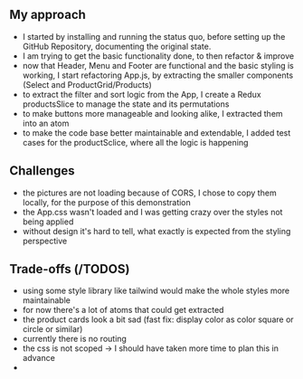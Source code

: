 ## My approach
- I started by installing and running the status quo, before setting up the GitHub Repository, documenting the original state.
- I am trying to get the basic functionality done, to then refactor & improve
- now that Header, Menu and Footer are functional and the basic styling is working, I start refactoring App.js, by extracting the smaller components (Select and ProductGrid/Products)
- to extract the filter and sort logic from the App, I create a Redux productsSlice to manage the state and its permutations
- to make buttons more manageable and looking alike, I extracted them into an atom
- to make the code base better maintainable and extendable, I added test cases for the productSclice, where all the logic is happening

## Challenges
- the pictures are not loading because of CORS, I chose to copy them locally, for the purpose of this demonstration
- the App.css wasn't loaded and I was getting crazy over the styles not being applied
- without design it's hard to tell, what exactly is expected from the styling perspective

## Trade-offs (/TODOS)
- using some style library like tailwind would make the whole styles more maintainable
- for now there's a lot of atoms that could get extracted
- the product cards look a bit sad (fast fix: display color as color square or circle or similar)
- currently there is no routing
- the css is not scoped -> I should have taken more time to plan this in advance
- 